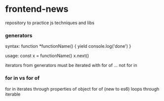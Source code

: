 # frontend-news

repository to practice js techniques and libs

### generators 

syntax:
function *functionName() {
    yield console.log('done')
}

usage:
const x = functionName()
x.next()

iterators from generators must be iterated with for of ... not for in

### for in vs for of 

for in iterates through properties of object
for of (new to es6) loops through iterable